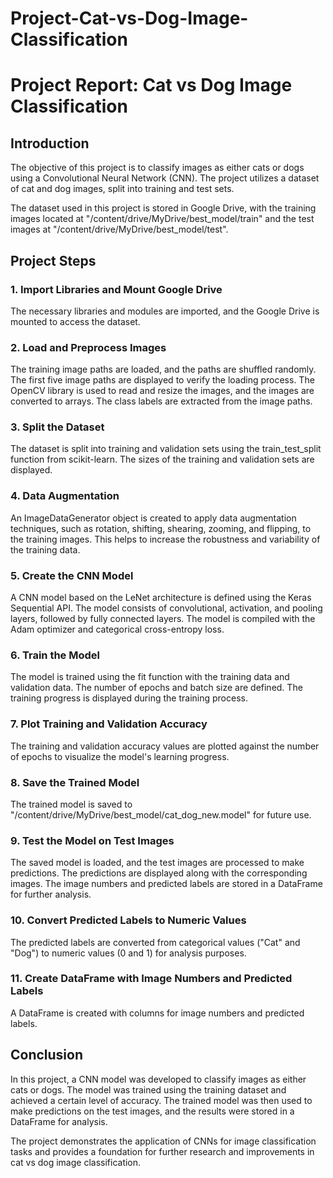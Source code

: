 # Project-Cat-vs-Dog-Image-Classification

# Project Report: Cat vs Dog Image Classification

## Introduction

The objective of this project is to classify images as either cats or dogs using a Convolutional Neural Network (CNN). The project utilizes a dataset of cat and dog images, split into training and test sets.

The dataset used in this project is stored in Google Drive, with the training images located at "/content/drive/MyDrive/best_model/train" and the test images at "/content/drive/MyDrive/best_model/test".

## Project Steps

### 1. Import Libraries and Mount Google Drive

The necessary libraries and modules are imported, and the Google Drive is mounted to access the dataset.

### 2. Load and Preprocess Images

The training image paths are loaded, and the paths are shuffled randomly. The first five image paths are displayed to verify the loading process. The OpenCV library is used to read and resize the images, and the images are converted to arrays. The class labels are extracted from the image paths.

### 3. Split the Dataset

The dataset is split into training and validation sets using the train_test_split function from scikit-learn. The sizes of the training and validation sets are displayed.

### 4. Data Augmentation

An ImageDataGenerator object is created to apply data augmentation techniques, such as rotation, shifting, shearing, zooming, and flipping, to the training images. This helps to increase the robustness and variability of the training data.

### 5. Create the CNN Model

A CNN model based on the LeNet architecture is defined using the Keras Sequential API. The model consists of convolutional, activation, and pooling layers, followed by fully connected layers. The model is compiled with the Adam optimizer and categorical cross-entropy loss.

### 6. Train the Model

The model is trained using the fit function with the training data and validation data. The number of epochs and batch size are defined. The training progress is displayed during the training process.

### 7. Plot Training and Validation Accuracy

The training and validation accuracy values are plotted against the number of epochs to visualize the model's learning progress.

### 8. Save the Trained Model

The trained model is saved to "/content/drive/MyDrive/best_model/cat_dog_new.model" for future use.

### 9. Test the Model on Test Images

The saved model is loaded, and the test images are processed to make predictions. The predictions are displayed along with the corresponding images. The image numbers and predicted labels are stored in a DataFrame for further analysis.

### 10. Convert Predicted Labels to Numeric Values

The predicted labels are converted from categorical values ("Cat" and "Dog") to numeric values (0 and 1) for analysis purposes.

### 11. Create DataFrame with Image Numbers and Predicted Labels

A DataFrame is created with columns for image numbers and predicted labels.

## Conclusion

In this project, a CNN model was developed to classify images as either cats or dogs. The model was trained using the training dataset and achieved a certain level of accuracy. The trained model was then used to make predictions on the test images, and the results were stored in a DataFrame for analysis.

The project demonstrates the application of CNNs for image classification tasks and provides a foundation for further research and improvements in cat vs dog image classification.

